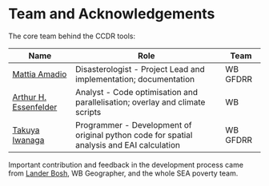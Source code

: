 # Team and Acknowledgements

The core team behind the CCDR tools:

| **Name** | **Role** | **Team** |
| -------------- | ---------------------------- | ----- |
| [Mattia Amadio](mailto:mamadio@worldbank.org) | Disasterologist - Project Lead and implementation; documentation | WB GFDRR |
| [Arthur H. Essenfelder](mailto:arthur.essenfelder@gmail.com) | Analyst - Code optimisation and parallelisation; overlay and climate scripts | WB |
| [Takuya Iwanaga](mailto:iwanaga.takuya@anu.edu.au) | Programmer - Development of original python code for spatial analysis and EAI calculation | WB GFDRR |

Important contribution and feedback in the development process came from [Lander Bosh](mailto:lbosh@worldbank.org), WB Geographer, and the whole SEA poverty team.